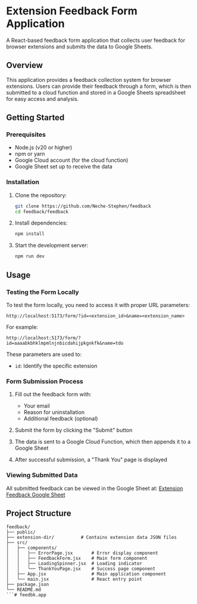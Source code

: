 # Extension Feedback Form Application

A React-based feedback form application that collects user feedback for browser extensions and submits the data to Google Sheets.

## Overview

This application provides a feedback collection system for browser extensions. Users can provide their feedback through a form, which is then submitted to a cloud function and stored in a Google Sheets spreadsheet for easy access and analysis.


## Getting Started

### Prerequisites

- Node.js (v20 or higher)
- npm or yarn
- Google Cloud account (for the cloud function)
- Google Sheet set up to receive the data

### Installation

1. Clone the repository:
   ```bash
   git clone https://github.com/Neche-Stephen/feedback
   cd feedback/feedback
   ```

2. Install dependencies:
   ```bash
   npm install
   ```

3. Start the development server:
   ```bash
   npm run dev
   ```

## Usage

### Testing the Form Locally

To test the form locally, you need to access it with proper URL parameters:

```
http://localhost:5173/form/?id=<extension_id>&name=<extension_name>
```

For example:
```
http://localhost:5173/form/?id=aaaabkbhklmpmlnjnbicdahijpkgnkfk&name=tdo
```

These parameters are used to:
- `id`: Identify the specific extension

### Form Submission Process

1. Fill out the feedback form with:
   - Your email
   - Reason for uninstallation
   - Additional feedback (optional)

2. Submit the form by clicking the "Submit" button

3. The data is sent to a Google Cloud Function, which then appends it to a Google Sheet

4. After successful submission, a "Thank You" page is displayed

### Viewing Submitted Data

All submitted feedback can be viewed in the Google Sheet at:
[Extension Feedback Google Sheet](https://docs.google.com/spreadsheets/d/1f386mJUbkum8bfWpQNghmh2pivby10jrWtJ1bbGZweY/edit?usp=sharing)

## Project Structure

```
feedback/
├── public/
├── extension-dir/          # Contains extension data JSON files
├── src/
│   ├── components/
│   │   ├── ErrorPage.jsx       # Error display component
│   │   ├── FeedbackForm.jsx    # Main form component
│   │   ├── LoadingSpinner.jsx  # Loading indicator
│   │   └── ThankYouPage.jsx    # Success page component
│   ├── App.jsx                 # Main application component
│   └── main.jsx                # React entry point
├── package.json
└── README.md
```# feedbk.app
